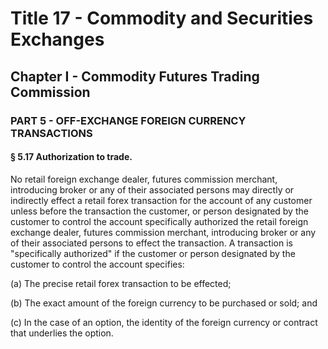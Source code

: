 
# Title 17 - Commodity and Securities Exchanges
## Chapter I - Commodity Futures Trading Commission
### PART 5 - OFF-EXCHANGE FOREIGN CURRENCY TRANSACTIONS
#### § 5.17 Authorization to trade.

No retail foreign exchange dealer, futures commission merchant, introducing broker or any of their associated persons may directly or indirectly effect a retail forex transaction for the account of any customer unless before the transaction the customer, or person designated by the customer to control the account specifically authorized the retail foreign exchange dealer, futures commission merchant, introducing broker or any of their associated persons to effect the transaction. A transaction is "specifically authorized" if the customer or person designated by the customer to control the account specifies:

(a) The precise retail forex transaction to be effected;

(b) The exact amount of the foreign currency to be purchased or sold; and

(c) In the case of an option, the identity of the foreign currency or contract that underlies the option.
